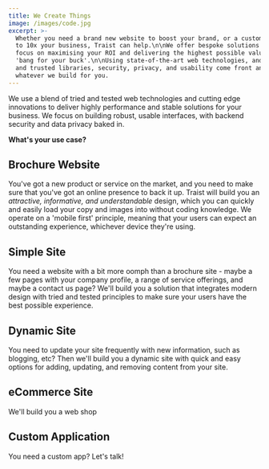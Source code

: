 ```yaml
---
title: We Create Things
image: /images/code.jpg
excerpt: >-
  Whether you need a brand new website to boost your brand, or a custom web app
  to 10x your business, Traist can help.\n\nWe offer bespoke solutions which
  focus on maximising your ROI and delivering the highest possible value and
  'bang for your buck'.\n\nUsing state-of-the-art web technologies, and tried
  and trusted libraries, security, privacy, and usability come front and centre,
  whatever we build for you.
---
```

We use a blend of tried and tested web technologies and cutting edge innovations to deliver highly performance and stable solutions for your business. We focus on building robust, usable interfaces, with backend security and data privacy baked in.

**What's your use case?**

## Brochure Website

You've got a new product or service on the market, and you need to make sure that you've got an online presence to back it up. Traist will build you an _attractive, informative, and understandable_ design, which you can quickly and easily load your copy and images into without coding knowledge. We operate on a 'mobile first' principle, meaning that your users can expect an outstanding experience, whichever device they're using.

## Simple Site

You need a website with a bit more oomph than a brochure site - maybe a few pages with your company profile, a range of service offerings, and maybe a contact us page? We'll build you a solution that integrates modern design with tried and tested principles to make sure your users have the best possible experience.

## Dynamic Site

You need to update your site frequently with new information, such as blogging, etc? Then we'll build you a dynamic site with quick and easy options for adding, updating, and removing content from your site.

## eCommerce Site

We'll build you a web shop

## Custom Application

You need a custom app? Let's talk!